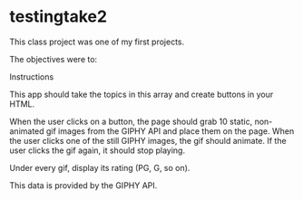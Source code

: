 # testingtake2

This class project was one of my first projects. 

The objectives were to:

Instructions

This app should take the topics in this array and create buttons in your HTML.

When the user clicks on a button, the page should grab 10 static, non-animated gif images from the GIPHY API and place them on the page.
When the user clicks one of the still GIPHY images, the gif should animate. If the user clicks the gif again, it should stop playing.

Under every gif, display its rating (PG, G, so on).


This data is provided by the GIPHY API.
